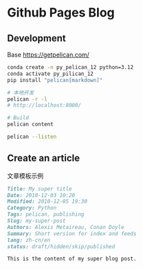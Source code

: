 # Github Pages Blog

## Development

Base <https://getpelican.com/>

```sh
conda create -n py_pelican_12 python=3.12
conda activate py_pilican_12
pip install "pelican[markdown]"

# 本地开发
pelican -r -l
# http://localhost:8000/ 

# Build
pelican content

pelican --listen
```

## Create an article

文章模板示例

```md
Title: My super title
Date: 2010-12-03 10:20
Modified: 2010-12-05 19:30
Category: Python
Tags: pelican, publishing
Slug: my-super-post
Authors: Alexis Metaireau, Conan Doyle
Summary: Short version for index and feeds
lang: zh-cn/en
status: draft/hidden/skip/published

This is the content of my super blog post.
```

